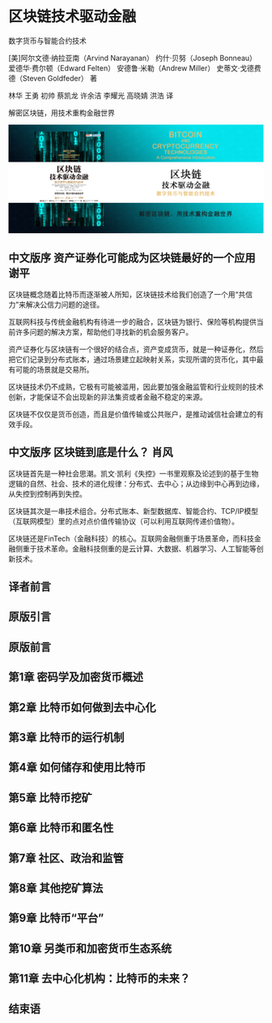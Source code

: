 区块链技术驱动金融
========================================

数字货币与智能合约技术

[美]阿尔文德·纳拉亚南（Arvind Narayanan） 约什·贝努（Joseph Bonneau） 爱德华·费尔顿（Edward Felten） 安德鲁·米勒（Andrew Miller） 史蒂文·戈德费德（Steven Goldfeder） 著

林华 王勇 初帅 蔡凯龙 许余洁 李耀光 高晓婧 洪浩 译

解密区块链，用技术重构金融世界

![](contents/wx-cover.png)

中文版序 资产证券化可能成为区块链最好的一个应用 谢平
----------------------------------------

区块链概念随着比特币而逐渐被人所知，区块链技术给我们创造了一个用“共信力”来解决公信力问题的途径。

互联网科技与传统金融机构有待进一步的融合，区块链为银行、保险等机构提供当前许多问题的解决方案，帮助他们寻找新的机会服务客户。

资产证券化与区块链有一个很好的结合点，资产变成货币，就是一种证券化，然后把它们记录到分布式账本，通过场景建立起映射关系，实现所谓的货币化，其中最有可能的场景就是交易所。

区块链技术仍不成熟，它极有可能被滥用，因此要加强金融监管和行业规则的技术创新，才能保证不会出现新的非法集资或者金融不稳定的来源。

区块链不仅仅是货币创造，而且是价值传输或公共账户，是推动诚信社会建立的有效手段。

中文版序 区块链到底是什么？ 肖风
----------------------------------------

区块链首先是一种社会思潮。凯文·凯利《失控》一书里观察及论述到的基于生物逻辑的自然、社会、技术的进化规律：分布式、去中心；从边缘到中心再到边缘，从失控到控制再到失控。

区块链其次是一串技术组合。分布式账本、新型数据库、智能合约、TCP/IP模型（互联网模型）里的点对点价值传输协议（可以利用互联网传递价值物）。

区块链还是FinTech（金融科技）的核心。互联网金融侧重于场景革命，而科技金融侧重于技术革命。金融科技侧重的是云计算、大数据、机器学习、人工智能等创新技术。

译者前言
----------------------------------------

原版引言
----------------------------------------

原版前言
----------------------------------------

第1章 密码学及加密货币概述
----------------------------------------

第2章 比特币如何做到去中心化
----------------------------------------

第3章 比特币的运行机制
----------------------------------------

第4章 如何储存和使用比特币
----------------------------------------

第5章 比特币挖矿
----------------------------------------

第6章 比特币和匿名性
----------------------------------------

第7章 社区、政治和监管
----------------------------------------

第8章 其他挖矿算法
----------------------------------------

第9章 比特币“平台”
----------------------------------------

第10章 另类币和加密货币生态系统
----------------------------------------

第11章 去中心化机构：比特币的未来？
----------------------------------------

结束语
----------------------------------------
